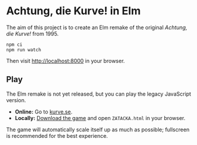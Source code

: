 # Achtung, die Kurve! in Elm

The aim of this project is to create an Elm remake of the original *Achtung, die Kurve!* from 1995.

```shell
npm ci
npm run watch
```

Then visit <http://localhost:8000> in your browser.

## Play

The Elm remake is not yet released, but you can play the legacy JavaScript version.

* **Online:**  Go to [kurve.se](http://kurve.se).
* **Locally:** [Download the game](/SimonAlling/kurve/archive/master.zip) and open `ZATACKA.html` in your browser.

The game will automatically scale itself up as much as possible; fullscreen is recommended for the best experience.
